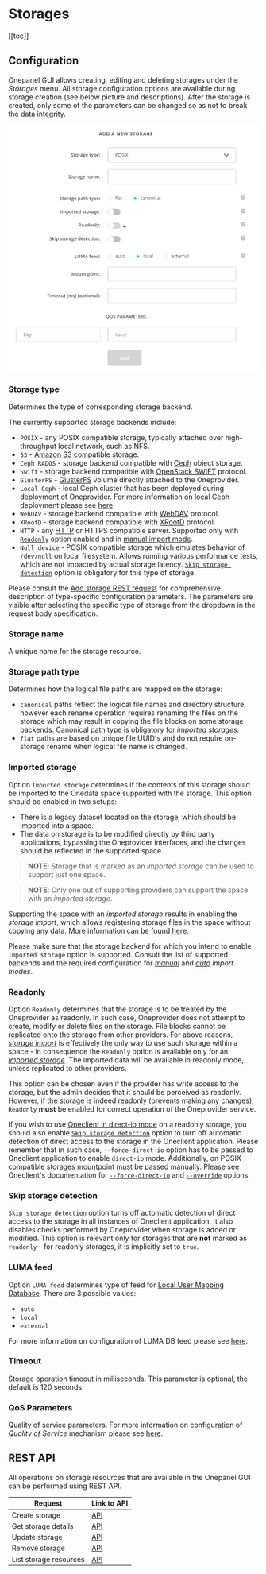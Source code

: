 # Storages
<!-- This file is referenced at least one time as "storages.md" -->

[[toc]]

## Configuration

Onepanel GUI allows creating, editing and deleting storages under the *Storages* menu. 
All storage configuration options are available during storage creation (see below picture and descriptions). 
After the storage is created, only some of the parameters can be changed so as not to break the data integrity.

![Configuration of storage](../../../../images/admin-guide/oneprovider/configuration/storages/storage_config.png)

### Storage type
Determines the type of corresponding storage backend.

The currently supported storage backends include:
* `POSIX` - any POSIX compatible storage, typically attached over high-throughput local network, such as NFS.
* `S3` - [Amazon S3](http://docs.aws.amazon.com/AmazonS3/latest/API/Welcome.html) compatible storage.
* `Ceph RADOS` - storage backend compatible with [Ceph](http://ceph.com/ceph-storage/) object storage.
* `Swift` - storage backend compatible with [OpenStack SWIFT](http://docs.openstack.org/developer/swift/) protocol.
* `GlusterFS` - [GlusterFS](https://www.gluster.org/) volume directly attached to the Oneprovider.
* `Local Ceph` - local Ceph cluster that has been deployed during deployment of Oneprovider. For more information
on local Ceph deployment please see [here](ceph.md).
* `WebDAV` - storage backend compatible with [WebDAV](https://tools.ietf.org/html/rfc4918) protocol.
* `XRootD` - storage backend compatible with [XRootD](http://www.xrootd.org/) protocol.
* `HTTP` - any [HTTP](https://tools.ietf.org/html/rfc7231) or HTTPS compatible server. 
Supported only with [`Readonly`](#readonly) option enabled and in [manual import mode](storage-import.md#manual-storage-import).
* `Null device` - POSIX compatible storage which emulates behavior of `/dev/null` on local filesystem. 
Allows running various performance tests, which are not impacted by actual storage latency. 
[`Skip storage detection`](#skip-storage-detection) option is obligatory for this type of storage.

Please consult the [Add storage REST request](https://onedata.org/#/home/api/stable/onepanel?anchor=operation/add_storage)
for comprehensive description of type-specific configuration parameters. The parameters are visible after selecting
the specific type of storage from the dropdown in the request body specification.

### Storage name
A unique name for the storage resource.

### Storage path type 
Determines how the logical file paths are mapped on the storage:
 * `canonical` paths reflect the logical file names and directory structure, however each rename operation 
 requires renaming the files on the storage which may result in copying the file blocks on some storage backends.
 Canonical path type is obligatory for [*imported storages*](#imported-storage).
 * `flat` paths are based on unique file UUID's and do not require on-storage rename when logical file name is changed.


### Imported storage
<!-- This file is referenced at least one time as "#imported-storage" -->

Option `Imported storage` determines if the contents of this storage should be imported to the Onedata space supported
with the storage. This option should be enabled in two setups: 
* There is a legacy dataset located on the storage, which should be imported into a space.
* The data on storage is to be modified directly by third party applications, bypassing 
  the Oneprovider interfaces, and the changes should be reflected in the supported space.
  
> **NOTE**: Storage that is marked as an *imported storage* can be used to support just one space.

> **NOTE**: Only one out of supporting providers can support the space with an *imported storage*.

Supporting the space with an *imported storage* results in enabling the *storage import*, which allows 
registering storage files in the space without copying any data. More information can be found [here](storage-import.md).

Please make sure that the storage backend for which you intend to enable `Imported storage` option is supported.
Consult the list of supported backends and the required configuration for 
[*manual*](storage-import.md#storage-configuration-for-manual-import) 
and [*auto*](storage-import.md#storage-configuration-for-auto-import) *import modes*.

### Readonly
Option `Readonly` determines that the storage is to be treated by the Oneprovider as readonly.
In such case, Oneprovider does not attempt to create, modify or delete files on the storage.
File blocks cannot be replicated onto the storage from other providers.
For above reasons, [*storage import*](storage-import.md) is effectively the only way to use such storage within a space - in consequence 
the `Readonly` option is available only for an [*imported storage*](#imported-storage).
The imported data will be available in readonly mode, unless replicated to other providers. 

This option can be chosen even if the provider has write access to the storage, but the admin decides that it
should be perceived as readonly. However, if the storage is indeed readonly (prevents making any changes),
`Readonly` **must** be enabled for correct operation of the Oneprovider service.

If you wish to use [Oneclient in direct-io mode](../../../user-guide/oneclient.md#direct-io-and-proxy-io-modes)  on
a readonly storage, you should also enable [`Skip storage detection`](#skip-storage-detection) option to turn off
automatic detection of direct access to the storage in the Oneclient application. Please remember that in such case,
 `--force-direct-io` option has to be passed to Oneclient application to enable `direct-io` mode. 
Additionally, on POSIX compatible storages mountpoint must be passed manually.
Please see Oneclient's documentation for [`--force-direct-io`](../../../user-guide/oneclient.md#direct-io-and-proxy-io-modes) 
and [`--override`](../../../user-guide/oneclient.md#overriding-storage-helper-parameters) options.


### Skip storage detection 
`Skip storage detection` option turns off automatic detection of direct access to the storage in all instances of Oneclient application.
It also disables checks performed by Oneprovider when storage is added or modified. This option is relevant
only for storages that are **not** marked as `readonly` - for readonly storages, it is implicitly set to `true`.


### LUMA feed
Option `LUMA feed` determines type of feed for [Local User Mapping Database](luma.md).
There are 3 possible values:
 * `auto`
 * `local`
 * `external`

For more information on configuration of LUMA DB feed please see [here](luma.md#configuration).

### Timeout
Storage operation timeout in milliseconds. This parameter is optional, the default is 120 seconds.

### QoS Parameters
<!-- TODO VFS-6815: After dividing the chapter, update below link to point to
     the QoS parameters in the admin chapter.
 -->
Quality of service parameters. 
For more information on configuration of *Quality of Service* mechanism please see [here](quality-of-service.md#qos-params).
 

## REST API

All operations on storage resources that are available in the Onepanel GUI can be performed using REST API.
 
| Request                      | Link to API |
|------------------------------|-------------|
| Create storage               | [API](https://onedata.org/#/home/api/stable/onepanel?anchor=operation/add_storage)|        
| Get storage details          | [API](https://onedata.org/#/home/api/stable/onepanel?anchor=operation/get_storage_details)|        
| Update storage               | [API](https://onedata.org/#/home/api/stable/onepanel?anchor=operation/modify_storage)|             
| Remove storage               | [API](https://onedata.org/#/home/api/stable/onepanel?anchor=operation/remove_storage)|             
| List storage resources       | [API](https://onedata.org/#/home/api/stable/onepanel?anchor=operation/get_storages)|